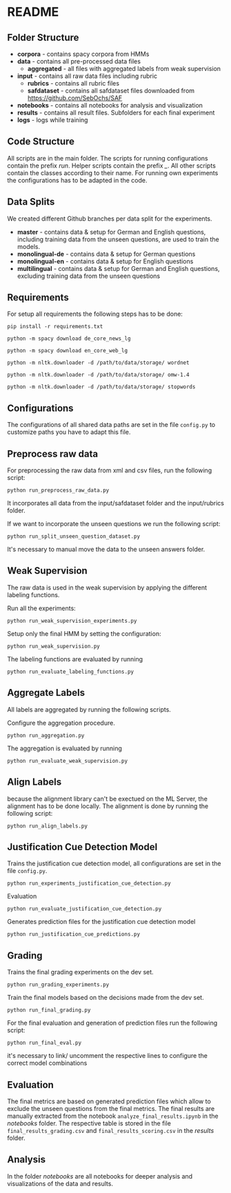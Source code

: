 # README

## Folder Structure

- **corpora** - contains spacy corpora from HMMs
- **data** - contains all pre-processed data files
  - **aggregated** - all files with aggregated labels from weak supervision
- **input** - contains all raw data files including rubric
  - **rubrics** - contains all rubric files
  - **safdataset** - contains all safdataset files downloaded from https://github.com/SebOchs/SAF
- **notebooks** - contains all notebooks for analysis and visualization
- **results** - contains all result files. Subfolders for each final experiment
- **logs** - logs while training

## Code Structure

All scripts are in the main folder.
The scripts for running configurations contain the prefix *run*.
Helper scripts contain the prefix *_*.
All other scripts contain the classes according to their name.
For running own experiments the configurations has to be adapted in the code.

## Data Splits 

We created different Github branches per data split for the experiments.

- **master** - contains data & setup for German and English questions, including training data from the
unseen questions, are used to train the models.
- **monolingual-de** - contains data & setup for German questions
- **monolingual-en** - contains data & setup for English questions
- **multilingual** - contains data & setup for German and English questions, excluding training data from the unseen questions

## Requirements
For setup all requirements the following steps has to be done:

`pip install -r requirements.txt`

`python -m spacy download de_core_news_lg`

`python -m spacy download en_core_web_lg`

`python -m nltk.downloader -d /path/to/data/storage/ wordnet`

`python -m nltk.downloader -d /path/to/data/storage/ omw-1.4`

`python -m nltk.downloader -d /path/to/data/storage/ stopwords`


## Configurations
The configurations of all shared data paths are set in the file `config.py` to customize paths you have to adapt this file.

## Preprocess raw data
For preprocessing the raw data from xml and csv files, run the following script:

`python run_preprocess_raw_data.py`

It incorporates all data from the input/safdataset folder and the input/rubrics folder.

If we want to incorporate the unseen questions we run the following script:

`python run_split_unseen_question_dataset.py`

It's necessary to manual move the data to the unseen answers folder.


## Weak Supervision
The raw data is used in the weak supervision by applying the different labeling functions. 

Run all the experiments:

`python run_weak_supervision_experiments.py`

Setup only the final HMM by setting the configuration: 

`python run_weak_supervision.py`


The labeling functions are evaluated by running

`python run_evaluate_labeling_functions.py`


## Aggregate Labels
All labels are aggregated by running the following scripts.

Configure the aggregation procedure.

`python run_aggregation.py`

The aggregation is evaluated by running

`python run_evaluate_weak_supervision.py`

## Align Labels
because the alignment library can't be exectued on the ML Server, the alignment has to be done locally.
The alignment is done by running the following script:

`python run_align_labels.py`


## Justification Cue Detection Model
Trains the justification cue detection model, 
all configurations are set in the file `config.py`.

`python run_experiments_justification_cue_detection.py`

Evaluation

`python run_evaluate_justification_cue_detection.py`

Generates prediction files for the justification cue detection model

`python run_justification_cue_predictions.py`

## Grading
Trains the final grading experiments on the dev set.

`python run_grading_experiments.py`

Train the final models based on the decisions made from the dev set.

`python run_final_grading.py`

For the final evaluation and generation of prediction files run the following script:

`python run_final_eval.py`

it's necessary to link/ uncomment the respective lines to configure the correct model combinations

## Evaluation

The final metrics are based on generated prediction files which allow to exclude the unseen questions from the final metrics.
The final results are manually extracted from the notebook `analyze_final_results.ipynb` in the *notebooks* folder.
The respective table is stored in the file `final_results_grading.csv` and `final_results_scoring.csv` in the *results* folder.

## Analysis

In the folder *notebooks* are all notebooks for deeper analysis and visualizations of the data and results.